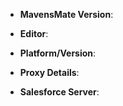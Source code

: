 <!-- Which version of mavensmate are you using? -->
* **MavensMate Version**:

<!-- Which editor are you using (sublime, atom, code, etc.)? -->
* **Editor**:

<!-- What platform & version are you on (e.g., "OS X 10.11.5", "Windows 10 64-bit", "Ubuntu 12")? -->
* **Platform/Version**:

<!-- Are you behind a firewall or proxy? If so, please include your proxy configuration -->
* **Proxy Details**:

<!-- Which Salesforce server(s) are you connecting to? (cs18, cs31, na7, etc.) -->
* **Salesforce Server**:

<!-- Please enter specific steps to reproduce your issue below this comment. -->